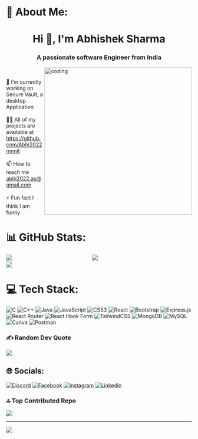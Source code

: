 # 💫 About Me:


<h1 align="center">Hi 👋, I'm Abhishek Sharma</h1>
<h3 align="center">A passionate software Engineer from India</h3>

<img align="right" alt="coding" width="400" src="https://user-images.githubusercontent.com/55389276/140866485-8fb1c876-9a8f-4d6a-98dc-08c4981eaf70.gif"><br/>

🔭 I’m currently working on Secure Vault, a desktop Application<br><br>👨‍💻 All of my projects are available at https://github.com/Abhi2022mnnit<br><br>📫 How to reach me abhi2022.as@gmail.com<br><br>⚡ Fun fact I think I am funny<br/>



# 📊 GitHub Stats:
![](https://github-readme-stats.vercel.app/api/top-langs/?username=Abhi2022mnnit&theme=radical&hide_border=false&include_all_commits=true&count_private=false&layout=compact)
&nbsp;&nbsp;&nbsp;&nbsp;&nbsp;&nbsp;&nbsp;&nbsp;&nbsp;&nbsp;&nbsp;&nbsp;&nbsp;&nbsp;&nbsp;&nbsp;&nbsp;&nbsp;&nbsp;&nbsp;&nbsp;&nbsp;&nbsp;&nbsp;&nbsp;&nbsp;&nbsp;&nbsp;&nbsp;&nbsp;&nbsp;&nbsp;&nbsp;&nbsp;&nbsp;&nbsp;&nbsp;&nbsp;&nbsp;&nbsp;&nbsp;&nbsp;&nbsp;&nbsp;&nbsp;&nbsp;&nbsp;&nbsp;&nbsp;&nbsp;&nbsp;&nbsp;&nbsp;
![](https://github-readme-stats.vercel.app/api?username=Abhi2022mnnit&theme=radical&hide_border=false&include_all_commits=true&count_private=false)<br/>
![](https://github-readme-streak-stats.herokuapp.com/?user=Abhi2022mnnit&theme=radical&hide_border=false)<br/>


# 💻 Tech Stack:
![C](https://img.shields.io/badge/c-%2300599C.svg?style=for-the-badge&logo=c&logoColor=white) ![C++](https://img.shields.io/badge/c++-%2300599C.svg?style=for-the-badge&logo=c%2B%2B&logoColor=white) ![Java](https://img.shields.io/badge/java-%23ED8B00.svg?style=for-the-badge&logo=openjdk&logoColor=white) ![JavaScript](https://img.shields.io/badge/javascript-%23323330.svg?style=for-the-badge&logo=javascript&logoColor=%23F7DF1E) ![CSS3](https://img.shields.io/badge/css3-%231572B6.svg?style=for-the-badge&logo=css3&logoColor=white) ![React](https://img.shields.io/badge/react-%2320232a.svg?style=for-the-badge&logo=react&logoColor=%2361DAFB) ![Bootstrap](https://img.shields.io/badge/bootstrap-%238511FA.svg?style=for-the-badge&logo=bootstrap&logoColor=white) ![Express.js](https://img.shields.io/badge/express.js-%23404d59.svg?style=for-the-badge&logo=express&logoColor=%2361DAFB) ![React Router](https://img.shields.io/badge/React_Router-CA4245?style=for-the-badge&logo=react-router&logoColor=white) ![React Hook Form](https://img.shields.io/badge/React%20Hook%20Form-%23EC5990.svg?style=for-the-badge&logo=reacthookform&logoColor=white) ![TailwindCSS](https://img.shields.io/badge/tailwindcss-%2338B2AC.svg?style=for-the-badge&logo=tailwind-css&logoColor=white) ![MongoDB](https://img.shields.io/badge/MongoDB-%234ea94b.svg?style=for-the-badge&logo=mongodb&logoColor=white) ![MySQL](https://img.shields.io/badge/mysql-%2300000f.svg?style=for-the-badge&logo=mysql&logoColor=white) ![Canva](https://img.shields.io/badge/Canva-%2300C4CC.svg?style=for-the-badge&logo=Canva&logoColor=white) ![Postman](https://img.shields.io/badge/Postman-FF6C37?style=for-the-badge&logo=postman&logoColor=white)

### ✍️ Random Dev Quote
![](https://quotes-github-readme.vercel.app/api?type=horizontal&theme=radical)



## 🌐 Socials:
[![Discord](https://img.shields.io/badge/Discord-%237289DA.svg?logo=discord&logoColor=white)](https://discord.gg/Abhi2022#9369) [![Facebook](https://img.shields.io/badge/Facebook-%231877F2.svg?logo=Facebook&logoColor=white)](https://facebook.com/https://www.facebook.com/profile.php?id=100026582160687) [![Instagram](https://img.shields.io/badge/Instagram-%23E4405F.svg?logo=Instagram&logoColor=white)](abhi_the_sharmaji ) [![LinkedIn](https://img.shields.io/badge/LinkedIn-%230077B5.svg?logo=linkedin&logoColor=white)](https://linkedin.com/in/abhishek-sharma-70340921b) 

### 🔝 Top Contributed Repo
![](https://github-contributor-stats.vercel.app/api?username=Abhi2022mnnit&limit=5&theme=dark&combine_all_yearly_contributions=true)

---
[![](https://visitcount.itsvg.in/api?id=Abhi2022mnnit&icon=0&color=0)](https://visitcount.itsvg.in)

<!-- Proudly created with GPRM ( https://gprm.itsvg.in ) -->
